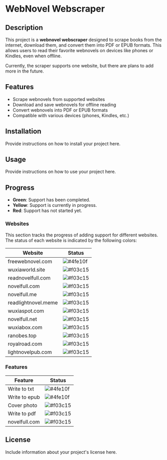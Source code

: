 # WebNovel Webscraper

## Description

This project is a **webnovel webscraper** designed to scrape books from the internet, download them, and convert them into PDF or EPUB formats. This allows users to read their favorite webnovels on devices like phones or Kindles, even when offline.

Currently, the scraper supports one website, but there are plans to add more in the future.

## Features

- Scrape webnovels from supported websites
- Download and save webnovels for offline reading
- Convert webnovels into PDF or EPUB formats
- Compatible with various devices (phones, Kindles, etc.)

## Installation

Provide instructions on how to install your project here.

## Usage

Provide instructions on how to use your project here.

## Progress

- **Green**: Support has been completed.
- **Yellow**: Support is currently in progress.
- **Red**: Support has not started yet.

### Websites

This section tracks the progress of adding support for different websites. The status of each website is indicated by the following colors:

| Website             | Status                                                   |
| ------------------- | -------------------------------------------------------- |
| freewebnovel.com    | ![#4fe10f](https://placehold.co/15x15/lime/lime.png)     |
| wuxiaworld.site     | ![#f03c15](https://placehold.co/15x15/f03c15/f03c15.png) |
| readnovelfull.com   | ![#f03c15](https://placehold.co/15x15/f03c15/f03c15.png) |
| novelfull.com       | ![#f03c15](https://placehold.co/15x15/f03c15/f03c15.png) |
| novelfull.me        | ![#f03c15](https://placehold.co/15x15/f03c15/f03c15.png) |
| readlightnovel.meme | ![#f03c15](https://placehold.co/15x15/f03c15/f03c15.png) |
| wuxiaspot.com       | ![#f03c15](https://placehold.co/15x15/f03c15/f03c15.png) |
| novelfull.net       | ![#f03c15](https://placehold.co/15x15/f03c15/f03c15.png) |
| wuxiabox.com        | ![#f03c15](https://placehold.co/15x15/f03c15/f03c15.png) |
| ranobes.top         | ![#f03c15](https://placehold.co/15x15/f03c15/f03c15.png) |
| royalroad.com       | ![#f03c15](https://placehold.co/15x15/f03c15/f03c15.png) |
| lightnovelpub.com   | ![#f03c15](https://placehold.co/15x15/f03c15/f03c15.png) |

<!-- Ltnovel.com just links to wuxiaspot-->

### Features

| Feature       | Status                                                   |
| ------------- | -------------------------------------------------------- |
| Write to txt  | ![#4fe10f](https://placehold.co/15x15/lime/lime.png)     |
| Write to epub | ![#4fe10f](https://placehold.co/15x15/lime/lime.png)     |
| Cover photo   | ![#f03c15](https://placehold.co/15x15/f03c15/f03c15.png) |
| Write to pdf  | ![#f03c15](https://placehold.co/15x15/f03c15/f03c15.png) |
| novelfull.com | ![#f03c15](https://placehold.co/15x15/f03c15/f03c15.png) |

## License

Include information about your project's license here.
